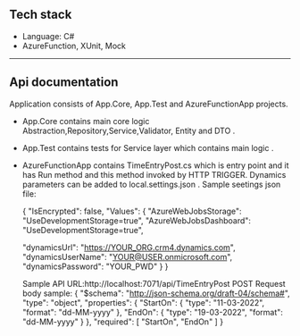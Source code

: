  ## Tech stack
 * Language: C#
 * AzureFunction, XUnit, Mock

 -------------------------------------------------------------------------

## Api documentation
Application consists of App.Core, App.Test and AzureFunctionApp projects.
* App.Core contains main core logic Abstraction,Repository,Service,Validator, Entity and  DTO .
* App.Test contains tests for Service layer which contains main logic .
* AzureFunctionApp contains TimeEntryPost.cs which is entry point and it has Run method and this method invoked by HTTP TRIGGER.
   Dynamics parameters can be added to local.settings.json .
   Sample seetings json file:
   
   {
  "IsEncrypted": false,
  "Values": {
    "AzureWebJobsStorage": "UseDevelopmentStorage=true",
    "AzureWebJobsDashboard": "UseDevelopmentStorage=true",

    "dynamicsUrl": "https://YOUR_ORG.crm4.dynamics.com",
    "dynamicsUserName": "YOUR@USER.onmicrosoft.com",
    "dynamicsPassword": "YOUR_PWD"
  }
}
   
   Sample API URL:http://localhost:7071/api/TimeEntryPost
   POST Request body sample:
   {
     "$schema": "http://json-schema.org/draft-04/schema#",
     "type": "object",
     "properties": {
       "StartOn": {
         "type": "11-03-2022",
         "format": "dd-MM-yyyy"
       },
       "EndOn": {
         "type": "19-03-2022",
         "format": "dd-MM-yyyy"
       }
     },
     "required": [
       "StartOn",
       "EndOn"
     ]
   }
